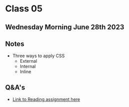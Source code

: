 # Class 05

## Wednesday Morning June 28th 2023


## Notes
* Three ways to apply CSS
  * External 
  * Internal
  * Inline


## Q&A's
* [Link to Reading assignment here](https://0xquasark.github.io/reading-notes/102/class-05-answer.html)


